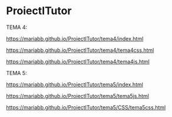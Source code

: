 # ProiectITutor

TEMA 4:

https://mariabb.github.io/ProiectITutor/tema4/index.html

https://mariabb.github.io/ProiectITutor/tema4/tema4css.html

https://mariabb.github.io/ProiectITutor/tema4/tema4js.html

TEMA 5:

https://mariabb.github.io/ProiectITutor/tema5/index.html

https://mariabb.github.io/ProiectITutor/tema5/tema5js.html

https://mariabb.github.io/ProiectITutor/tema5/CSS/tema5css.html
